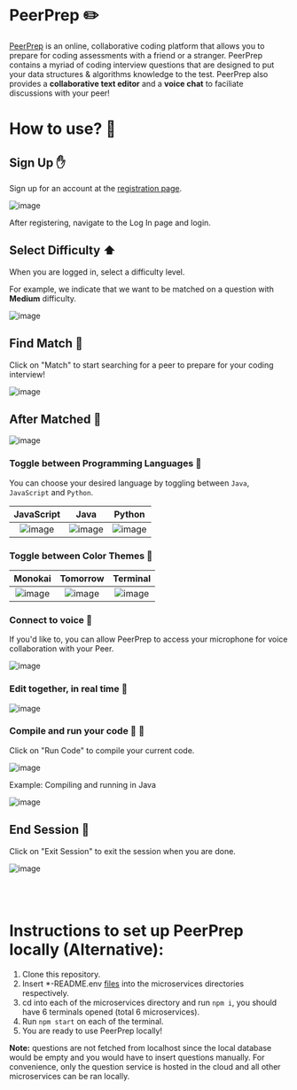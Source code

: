 # PeerPrep ✏️

[PeerPrep](https://frontend-swougile5q-uc.a.run.app/#/login) is an online, collaborative coding platform that allows you to prepare for coding assessments with a friend or a stranger. PeerPrep contains a myriad of coding interview questions that are designed to put your data structures & algorithms knowledge to the test. PeerPrep also provides a **collaborative text editor** and a **voice chat** to faciliate discussions with your peer!

# How to use? 🚦

## Sign Up ✋
Sign up for an account at the [registration page](https://frontend-swougile5q-uc.a.run.app/#/login).

![image](https://user-images.githubusercontent.com/61351392/200508676-b72b5cce-a69d-4b4d-8290-a5fbf713b51c.png)

After registering, navigate to the Log In page and login.

## Select Difficulty :arrow_up:
When you are logged in, select a difficulty level.

For example, we indicate that we want to be matched on a question with **Medium** difficulty.

![image](https://user-images.githubusercontent.com/61351392/200509487-837c424d-0403-43ae-9dfc-d6c4a45019c3.png)

## Find Match :loudspeaker:
Click on "Match" to start searching for a peer to prepare for your coding interview!

![image](https://user-images.githubusercontent.com/61351392/200510675-2d1393ab-16cb-4039-87ec-a45394eb25c7.png)

## After Matched :two_men_holding_hands:
![image](https://user-images.githubusercontent.com/61351392/200511140-67380655-b2a1-4195-9b96-0a2caef8258a.png)

### Toggle between Programming Languages :twisted_rightwards_arrows:

You can choose your desired language by toggling between `Java`, `JavaScript` and `Python`.

JavaScript             |   Java     |          Python
:-------------------------:|:-------------------------:|:-------------------------:
![image](https://user-images.githubusercontent.com/61351392/200511723-041bf0a3-02b6-4c3e-b720-bb8efb38a47c.png)  |  ![image](https://user-images.githubusercontent.com/61351392/200512807-5538ed96-0fb4-426a-bcf7-87aa1816ead3.png) | ![image](https://user-images.githubusercontent.com/61351392/200512967-ab354e80-6826-4794-9664-06253283010c.png)

### Toggle between Color Themes :twisted_rightwards_arrows:

Monokai             |   Tomorrow     |          Terminal
:-------------------------:|:-------------------------:|:-------------------------:
![image](https://user-images.githubusercontent.com/61351392/200513586-43f4ac11-daf6-4262-81e2-310f07c2b4e3.png) |  ![image](https://user-images.githubusercontent.com/61351392/200513688-8e72bfb4-09dc-485c-a1ea-875f85d1399a.png) | ![image](https://user-images.githubusercontent.com/61351392/200513793-c8c917b0-2d4f-4e58-af15-eb55aa7083f8.png)

### Connect to voice :microphone:

If you'd like to, you can allow PeerPrep to access your microphone for voice collaboration with your Peer.

![image](https://user-images.githubusercontent.com/61351392/200529631-fd9955e6-752f-4c65-8417-bb4a0ad804e4.png)


### Edit together, in real time :rocket:

![image](https://user-images.githubusercontent.com/61351392/200530310-dc2e0fdd-900d-4837-85d5-7c927960fa0e.png)

### Compile and run your code :hammer: :running:

Click on "Run Code" to compile your current code.

![image](https://user-images.githubusercontent.com/61351392/200531430-a0f8c652-3040-4256-9ff7-b8d926e8c30d.png)

Example: Compiling and running in Java

![image](https://user-images.githubusercontent.com/61351392/200549508-fc36d16a-729c-4ff2-92cb-4a35d0a25ac0.png)


## End Session :checkered_flag:

Click on "Exit Session" to exit the session when you are done.

![image](https://user-images.githubusercontent.com/61351392/200531356-67a9b12c-f7e7-44fb-b7d5-4d1df11a4537.png)



<br/>
<br/>



# Instructions to set up PeerPrep locally (Alternative):

1) Clone this repository.
2) Insert *-README.env [files](https://drive.google.com/drive/folders/1eGl4Dy_cTGdeMJbe7e5YZyZ98Et9aq6J) into the microservices directories respectively.
3) cd into each of the microservices directory and run `npm i`, you should have 6 terminals opened (total 6 microservices).
4) Run `npm start` on each of the terminal.
5) You are ready to use PeerPrep locally!

**Note:** questions are not fetched from localhost since the local database would be empty and you would have to insert questions manually. For convenience,
only the question service is hosted in the cloud and all other microservices can be ran locally.


